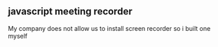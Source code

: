## javascript meeting recorder

My company does not allow us to install screen recorder so i built one myself